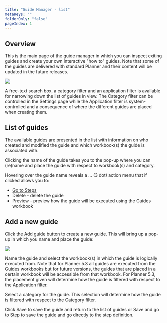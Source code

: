 ```yaml
---
title: "Guide Manager - list"
metaKeys: ""
folderOnly: "false"
pageIndex: 1
---
```

## Overview
This is the main page of the guide manager in which you can inspect exiting guides and create your own interactive "how to" guides. Note that some of the guides are delivered with standard Planner and their content will be updated in the future releases.
<br/>

![](https://profitbasedocs.blob.core.windows.net/enduserhelp/images/GuideManagerSettings.JPG)<br/>

A free-text search box, a category filter and an application filter is available for narrowing down the list of guides in view. The Category filter can be controlled in the Settings page while the Application filter is system-controlled and a consequence of where the different guides are placed when creating them.

## List of guides

The available guides are presented in the list with information on who created and modified the guide and which workbook(s) the guide is associated with.<br/>

Clicking the name of the guide takes you to the pop-up where you can (re)name and place the guide with respect to workbook(s) and category.<br/>

Hovering over the guide name reveals a ... (3 dot) action menu that if clicked allows you to:<br/>

- [Go to Steps](/planner/workbooks/process-and-tasks/guide-manager/steps)
- Delete - delete the guide
- Preview - preview how the guide will be executed using the Guides workbook 

## Add a new guide

Click the Add guide button to create a new guide. This will bring up a pop-up in which you name and place the guide:<br/>

![](https://profitbasedocs.blob.core.windows.net/enduserhelp/images/GuideManagerAddNew.JPG)<br/>

Name the guide and select the workbook(s) in which the guide is logically executed from. Note that for Planner 5.3 all guides are executed from the Guides workbooks but for future versions, the guides that are placed in a certain workbook will be accessible from that workbook. For Planner 5.3, the placement given will determine how the guide is filtered with respect to the Application filter.<br/>

Select a category for the guide. This selection will determine how the guide is filtered with respect to the Category filter.<br/>

Click Save to save the guide and return to the list of guides or Save and go to Step to save the guide and go directly to the step definition.



